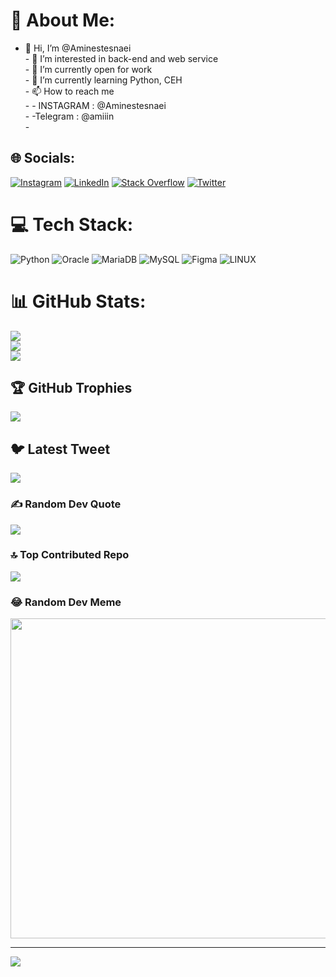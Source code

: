 # 💫 About Me:
- 👋 Hi, I’m @Aminestesnaei<br>- 👀 I’m interested in back-end and web service <br>- 🔭 I’m currently open for work<br>- 🌱 I’m currently learning Python, CEH<br>- 📫 How to reach me <br>-                   - INSTAGRAM : @Aminestesnaei<br>-                   -Telegram : @amiiin<br>-                   


## 🌐 Socials:
[![Instagram](https://img.shields.io/badge/Instagram-%23E4405F.svg?logo=Instagram&logoColor=white)](https://instagram.com/https://www.instagram.com/aminestesnaei) [![LinkedIn](https://img.shields.io/badge/LinkedIn-%230077B5.svg?logo=linkedin&logoColor=white)](https://linkedin.com/in/https://ir.linkedin.com/in/amin-estesnaei-563740272?trk=people-guest_people_search-card) [![Stack Overflow](https://img.shields.io/badge/-Stackoverflow-FE7A16?logo=stack-overflow&logoColor=white)](https://stackoverflow.com/users/https://stackoverflow.com/users/21674800/amin-estesnaei) [![Twitter](https://img.shields.io/badge/Twitter-%231DA1F2.svg?logo=Twitter&logoColor=white)](https://twitter.com/https://twitter.com/aminestesnaei07?t=BVG9pbmD5Iefw0pl2KCv-A&s=35) 

# 💻 Tech Stack:
![Python](https://img.shields.io/badge/python-3670A0?style=flat&logo=python&logoColor=ffdd54) ![Oracle](https://img.shields.io/badge/Oracle-F80000?style=flat&logo=oracle&logoColor=white) ![MariaDB](https://img.shields.io/badge/MariaDB-003545?style=flat&logo=mariadb&logoColor=white) ![MySQL](https://img.shields.io/badge/mysql-%2300f.svg?style=flat&logo=mysql&logoColor=white) 	![Figma](https://img.shields.io/badge/figma-%23F24E1E.svg?style=flat&logo=figma&logoColor=white) ![LINUX](https://img.shields.io/badge/Linux-FCC624?style=flat&logo=linux&logoColor=black)
# 📊 GitHub Stats:
![](https://github-readme-stats.vercel.app/api?username=Aminestesnaei&theme=dark&hide_border=false&include_all_commits=true&count_private=false)<br/>
![](https://github-readme-streak-stats.herokuapp.com/?user=Aminestesnaei&theme=dark&hide_border=false)<br/>
![](https://github-readme-stats.vercel.app/api/top-langs/?username=Aminestesnaei&theme=dark&hide_border=false&include_all_commits=true&count_private=false&layout=compact)

## 🏆 GitHub Trophies
![](https://github-profile-trophy.vercel.app/?username=Aminestesnaei&theme=radical&no-frame=true&no-bg=true&margin-w=4)

## 🐦 Latest Tweet
[![](https://gtce.itsvg.in/api?username=https://twitter.com/aminestesnaei07?t=BVG9pbmD5Iefw0pl2KCv-A&s=35)](https://github.com/VishwaGauravIn/github-twitter-card-embed)

### ✍️ Random Dev Quote
![](https://quotes-github-readme.vercel.app/api?type=horizontal&theme=tokyonight)

### 🔝 Top Contributed Repo
![](https://github-contributor-stats.vercel.app/api?username=Aminestesnaei&limit=5&theme=dark&combine_all_yearly_contributions=true)

### 😂 Random Dev Meme
<img src="https://rm.up.railway.app/" width="512px"/>

---
[![](https://visitcount.itsvg.in/api?id=Aminestesnaei&icon=0&color=0)](https://visitcount.itsvg.in)

<!-- Proudly created with GPRM ( https://gprm.itsvg.in ) -->
